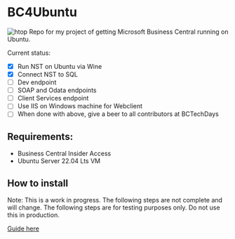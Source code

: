 # BC4Ubuntu
![htop](https://user-images.githubusercontent.com/3491765/219025165-7099dc7e-fac7-4f83-a6d4-f83e67472161.png)
Repo for my project of getting Microsoft Business Central running on Ubuntu.

Current status: 
- [x] Run NST on Ubuntu via Wine
- [x] Connect NST to SQL
- [ ] Dev endpoint
- [ ] SOAP and Odata endpoints
- [ ] Client Services endpoint
- [ ] Use IIS on Windows machine for Webclient
- [ ] When done with above, give a beer to all contributors at BCTechDays

## Requirements:
- Business Central Insider Access
- Ubuntu Server 22.04 Lts VM

## How to install
Note: This is a work in progress. The following steps are not complete and will change. The following steps are for testing purposes only. Do not use this in production.

[Guide here](../main/HOW%20TO.md)
